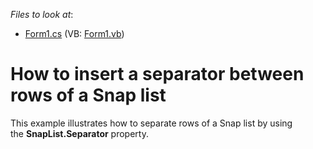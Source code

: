 <!-- default file list -->
*Files to look at*:

* [Form1.cs](./CS/SnapSeparatorExample/Form1.cs) (VB: [Form1.vb](./VB/SnapSeparatorExample/Form1.vb))
<!-- default file list end -->
# How to insert a separator between rows of a Snap list


This example illustrates how to separate rows of a Snap list by using the <strong>SnapList.Separator</strong> property.

<br/>


